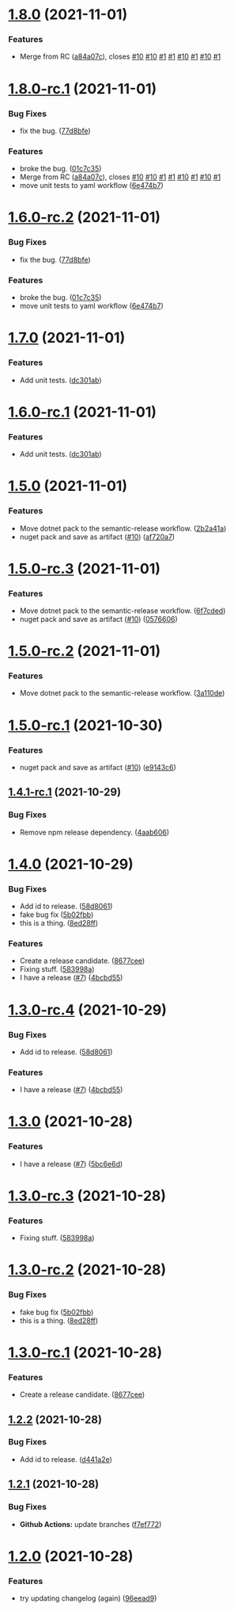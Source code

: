 # [1.8.0](https://github.com/yozepi/semantic-release-dotnet/compare/v1.7.0...v1.8.0) (2021-11-01)


### Features

* Merge from RC ([a84a07c](https://github.com/yozepi/semantic-release-dotnet/commit/a84a07c79036f5b94b7fddea6b77f7f0b99175c4)), closes [#10](https://github.com/yozepi/semantic-release-dotnet/issues/10) [#10](https://github.com/yozepi/semantic-release-dotnet/issues/10) [#1](https://github.com/yozepi/semantic-release-dotnet/issues/1) [#1](https://github.com/yozepi/semantic-release-dotnet/issues/1) [#10](https://github.com/yozepi/semantic-release-dotnet/issues/10) [#1](https://github.com/yozepi/semantic-release-dotnet/issues/1) [#10](https://github.com/yozepi/semantic-release-dotnet/issues/10) [#1](https://github.com/yozepi/semantic-release-dotnet/issues/1)

# [1.8.0-rc.1](https://github.com/yozepi/semantic-release-dotnet/compare/v1.7.0...v1.8.0-rc.1) (2021-11-01)


### Bug Fixes

* fix the bug. ([77d8bfe](https://github.com/yozepi/semantic-release-dotnet/commit/77d8bfee899e5f4148d1a2db903dc7c66cfb6895))


### Features

* broke the  bug. ([01c7c35](https://github.com/yozepi/semantic-release-dotnet/commit/01c7c350c139d503b17d0c67f6105f5fa17ecf8a))
* Merge from RC ([a84a07c](https://github.com/yozepi/semantic-release-dotnet/commit/a84a07c79036f5b94b7fddea6b77f7f0b99175c4)), closes [#10](https://github.com/yozepi/semantic-release-dotnet/issues/10) [#10](https://github.com/yozepi/semantic-release-dotnet/issues/10) [#1](https://github.com/yozepi/semantic-release-dotnet/issues/1) [#1](https://github.com/yozepi/semantic-release-dotnet/issues/1) [#10](https://github.com/yozepi/semantic-release-dotnet/issues/10) [#1](https://github.com/yozepi/semantic-release-dotnet/issues/1) [#10](https://github.com/yozepi/semantic-release-dotnet/issues/10) [#1](https://github.com/yozepi/semantic-release-dotnet/issues/1)
* move unit tests to yaml workflow ([6e474b7](https://github.com/yozepi/semantic-release-dotnet/commit/6e474b7ada77003b4fa073a36204bfe2c0dc8c80))

# [1.6.0-rc.2](https://github.com/yozepi/semantic-release-dotnet/compare/v1.6.0-rc.1...v1.6.0-rc.2) (2021-11-01)


### Bug Fixes

* fix the bug. ([77d8bfe](https://github.com/yozepi/semantic-release-dotnet/commit/77d8bfee899e5f4148d1a2db903dc7c66cfb6895))


### Features

* broke the  bug. ([01c7c35](https://github.com/yozepi/semantic-release-dotnet/commit/01c7c350c139d503b17d0c67f6105f5fa17ecf8a))
* move unit tests to yaml workflow ([6e474b7](https://github.com/yozepi/semantic-release-dotnet/commit/6e474b7ada77003b4fa073a36204bfe2c0dc8c80))

# [1.7.0](https://github.com/yozepi/semantic-release-dotnet/compare/v1.6.0...v1.7.0) (2021-11-01)


### Features

* Add unit tests. ([dc301ab](https://github.com/yozepi/semantic-release-dotnet/commit/dc301ab95502ebeda38de4595928d40a02fb4fbf))

# [1.6.0-rc.1](https://github.com/yozepi/semantic-release-dotnet/compare/v1.5.0...v1.6.0-rc.1) (2021-11-01)


### Features

* Add unit tests. ([dc301ab](https://github.com/yozepi/semantic-release-dotnet/commit/dc301ab95502ebeda38de4595928d40a02fb4fbf))

# [1.5.0](https://github.com/yozepi/semantic-release-dotnet/compare/v1.4.1...v1.5.0) (2021-11-01)


### Features

* Move dotnet pack to the semantic-release workflow. ([2b2a41a](https://github.com/yozepi/semantic-release-dotnet/commit/2b2a41a6d60f91b1b00d2a81c469bf5b25e3b704))
* nuget pack and save as artifact ([#10](https://github.com/yozepi/semantic-release-dotnet/issues/10)) ([af720a7](https://github.com/yozepi/semantic-release-dotnet/commit/af720a7b9a4bd1745be1c423d344e34657c3b6cb))

# [1.5.0-rc.3](https://github.com/yozepi/semantic-release-dotnet/compare/v1.5.0-rc.2...v1.5.0-rc.3) (2021-11-01)


### Features

* Move dotnet pack to the semantic-release workflow. ([6f7cded](https://github.com/yozepi/semantic-release-dotnet/commit/6f7cdedb986dc83e3bede26a165c73ec625e59ce))
* nuget pack and save as artifact ([#10](https://github.com/yozepi/semantic-release-dotnet/issues/10)) ([0576606](https://github.com/yozepi/semantic-release-dotnet/commit/057660611fff4b6950f8da19457d522dfb5ab634))

# [1.5.0-rc.2](https://github.com/yozepi/semantic-release-dotnet/compare/v1.5.0-rc.1...v1.5.0-rc.2) (2021-11-01)


### Features

* Move dotnet pack to the semantic-release workflow. ([3a110de](https://github.com/yozepi/semantic-release-dotnet/commit/3a110de74265a18c77bab163605e27bef3686ff9))

# [1.5.0-rc.1](https://github.com/yozepi/semantic-release-dotnet/compare/v1.4.1-rc.1...v1.5.0-rc.1) (2021-10-30)


### Features

* nuget pack and save as artifact ([#10](https://github.com/yozepi/semantic-release-dotnet/issues/10)) ([e9143c6](https://github.com/yozepi/semantic-release-dotnet/commit/e9143c61f68e6590f01033abad053269b0f53514))

## [1.4.1-rc.1](https://github.com/yozepi/semantic-release-dotnet/compare/v1.4.0...v1.4.1-rc.1) (2021-10-29)


### Bug Fixes

* Remove npm release dependency. ([4aab606](https://github.com/yozepi/semantic-release-dotnet/commit/4aab6060f73e59360d48e6b0f90d9f47cc28fd58))

# [1.4.0](https://github.com/yozepi/semantic-release-dotnet/compare/v1.3.0...v1.4.0) (2021-10-29)


### Bug Fixes

* Add id to release. ([58d8061](https://github.com/yozepi/semantic-release-dotnet/commit/58d8061f8f9f7f9355633621cc7466465dd1b93b))
* fake bug fix ([5b02fbb](https://github.com/yozepi/semantic-release-dotnet/commit/5b02fbb4a29054d62e926808b3208541265dc322))
* this is a thing. ([8ed28ff](https://github.com/yozepi/semantic-release-dotnet/commit/8ed28ff71d047da15739ef5131d4b8024a7ee0d6))


### Features

* Create a release candidate. ([8677cee](https://github.com/yozepi/semantic-release-dotnet/commit/8677ceeca7fc9819c434ca0687d14f5126da609f))
* Fixing stuff. ([583998a](https://github.com/yozepi/semantic-release-dotnet/commit/583998a8935c3734bbc5ce5f06e3cc6cf3a12bd3))
* I have a release ([#7](https://github.com/yozepi/semantic-release-dotnet/issues/7)) ([4bcbd55](https://github.com/yozepi/semantic-release-dotnet/commit/4bcbd555698ee0e60004cbced646ef90dbbdee0e))

# [1.3.0-rc.4](https://github.com/yozepi/semantic-release-dotnet/compare/v1.3.0-rc.3...v1.3.0-rc.4) (2021-10-29)


### Bug Fixes

* Add id to release. ([58d8061](https://github.com/yozepi/semantic-release-dotnet/commit/58d8061f8f9f7f9355633621cc7466465dd1b93b))


### Features

* I have a release ([#7](https://github.com/yozepi/semantic-release-dotnet/issues/7)) ([4bcbd55](https://github.com/yozepi/semantic-release-dotnet/commit/4bcbd555698ee0e60004cbced646ef90dbbdee0e))

# [1.3.0](https://github.com/yozepi/semantic-release-dotnet/compare/v1.2.2...v1.3.0) (2021-10-28)


### Features

* I have a release ([#7](https://github.com/yozepi/semantic-release-dotnet/issues/7)) ([5bc6e6d](https://github.com/yozepi/semantic-release-dotnet/commit/5bc6e6d124559a2bb989f702f380cf43d0c8186f))

# [1.3.0-rc.3](https://github.com/yozepi/semantic-release-dotnet/compare/v1.3.0-rc.2...v1.3.0-rc.3) (2021-10-28)


### Features

* Fixing stuff. ([583998a](https://github.com/yozepi/semantic-release-dotnet/commit/583998a8935c3734bbc5ce5f06e3cc6cf3a12bd3))
# [1.3.0-rc.2](https://github.com/yozepi/semantic-release-dotnet/compare/v1.3.0-rc.1...v1.3.0-rc.2) (2021-10-28)


### Bug Fixes

* fake bug fix ([5b02fbb](https://github.com/yozepi/semantic-release-dotnet/commit/5b02fbb4a29054d62e926808b3208541265dc322))
* this is a thing. ([8ed28ff](https://github.com/yozepi/semantic-release-dotnet/commit/8ed28ff71d047da15739ef5131d4b8024a7ee0d6))

# [1.3.0-rc.1](https://github.com/yozepi/semantic-release-dotnet/compare/v1.2.2...v1.3.0-rc.1) (2021-10-28)


### Features

* Create a release candidate. ([8677cee](https://github.com/yozepi/semantic-release-dotnet/commit/8677ceeca7fc9819c434ca0687d14f5126da609f))

## [1.2.2](https://github.com/yozepi/semantic-release-dotnet/compare/v1.2.1...v1.2.2) (2021-10-28)


### Bug Fixes

* Add id to release. ([d441a2e](https://github.com/yozepi/semantic-release-dotnet/commit/d441a2ead843f206f4444e6873c8d3b4b18398dd))

## [1.2.1](https://github.com/yozepi/semantic-release-dotnet/compare/v1.2.0...v1.2.1) (2021-10-28)


### Bug Fixes

* **Github Actions:** update branches ([f7ef772](https://github.com/yozepi/semantic-release-dotnet/commit/f7ef772e52fa50dbb3963a6a6aa25befb81923f1))

# [1.2.0](https://github.com/yozepi/semantic-release-dotnet/compare/v1.1.0...v1.2.0) (2021-10-28)


### Features

* try updating changelog (again) ([96eead9](https://github.com/yozepi/semantic-release-dotnet/commit/96eead9434bc51e9d12727632bc904ee8fc037a8))
